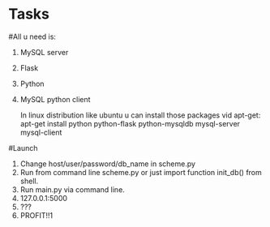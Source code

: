 Tasks
=====

#All u need is:
	
1. MySQL server
2. Flask
3. Python
4. MySQL python client

	In linux distribution like ubuntu u can install those packages vid apt-get: apt-get install python python-flask python-mysqldb mysql-server mysql-client

#Launch

1. Change host/user/password/db_name in scheme.py
2. Run from command line scheme.py or just import function init_db() from shell.
3. Run main.py via command line.
4. 127.0.0.1:5000
5. ???
6. PROFIT!!1
